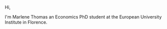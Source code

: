 Hi, 

I'm Marlene Thomas an Economics PhD student at the European University Institute in Florence. 
<!---
marlenethomass/marlenethomass is a ✨ special ✨ repository because its `README.md` (this file) appears on your GitHub profile.
You can click the Preview link to take a look at your changes.
--->

